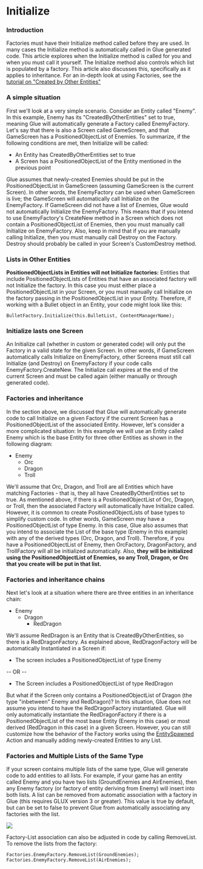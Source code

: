 # Initialize

### Introduction

Factories must have their Initialize method called before they are used. In many cases the Initialize method is automatically called in Glue generated code. This article explores when the Initialize method is called for you and when you must call it yourself. The Initialize method also controls which list is populated by a factory. This article also discusses this, specifically as it applies to inheritance. For an in-depth look at using Factories, see the [tutorial on "Created by Other Entities"](../../frb/docs/index.php)

### A simple situation

First we'll look at a very simple scenario. Consider an Entity called "Enemy". In this example, Enemy has its "CreatedByOtherEntities" set to true, meaning Glue will automatically generate a Factory called EnemyFactory. Let's say that there is also a Screen called GameScreen, and that GameScreen has a PositionedObjectList of Enemies. To summarize, if the following conditions are met, then Initialize will be called:

* An Entity has CreatedByOtherEntities set to true
* A Screen has a PositionedObjectList of the Entity mentioned in the previous point

Glue assumes that newly-created Enemies should be put in the PositionedObjectList in GameScreen (assuming GameScreen is the current Screen). In other words, the EnemyFactory can be used when GameScreen is live; the GameScreen will automatically call Initialize on the EnemyFactory. If GameScreen did not have a list of Enemies, Glue would not automatically Initialize the EnemyFactory. This means that if you intend to use EnemyFactory's CreateNew method in a Screen which does not contain a PositionedObjectList of Enemies, then you must manually call Initialize on EnemyFactory. Also, keep in mind that if you are manually calling Initialize, then you must manually call Destroy on the Factory. Destroy should probably be called in your Screen's CustomDestroy method.

### Lists in Other Entities

**PositionedObjectLists in Entities will not Initialize factories:** Entities that include PositionedObjectLists of Entities that have an associated factory will not Initialize the factory. In this case you must either place a PositionedObjectList in your Screen, or you must manually call Initialize on the factory passing in the PositionedObjectList in your Entity. Therefore, if working with a Bullet object in an Entity, your code might look like this:

```
BulletFactory.Initialize(this.BulletList, ContentManagerName);
```

### Initialize lasts one Screen

An Initialize call (whether in custom or generated code) will only put the Factory in a valid state for the given Screen. In other words, if GameScreen automatically calls Initialize on EnemyFactory, other Screens must still call Initialize (and Destroy) on EnemyFactory if your code calls EnemyFactory.CreateNew. The Initialize call expires at the end of the current Screen and must be called again (either manually or through generated code).

### Factories and inheritance

In the section above, we discussed that Glue will automatically generate code to call Initialize on a given Factory if the current Screen has a PositionedObjectList of the associated Entity. However, let's consider a more complicated situation: In this example we will use an Entity called Enemy which is the base Entity for three other Entities as shown in the following diagram:

* Enemy
  * Orc
  * Dragon
  * Troll

We'll assume that Orc, Dragon, and Troll are all Entities which have matching Factories - that is, they all have CreatedByOtherEntities set to true. As mentioned above, if there is a PositionedObjectList of Orc, Dragon, or Troll, then the associated Factory will automatically have Initialize called. However, it is common to create PositionedObjectLists of base types to simplify custom code. In other words, GameScreen may have a PositionedObjectList of type Enemy. In this case, Glue also assumes that you intend to associate the List of the base type (Enemy in this example) with any of the derived types (Orc, Dragon, and Troll). Therefore, if you have a PositionedObjectList of Enemy, then OrcFactory, DragonFactory, and TrollFactory will all be initialized automatically. Also, **they will be initialized using the PositionedObjectList of Enemies, so any Troll, Dragon, or Orc that you create will be put in that list.**

### Factories and inheritance chains

Next let's look at a situation where there are three entities in an inheritance chain:

* Enemy
  * Dragon
    * RedDragon

We'll assume RedDragon is an Entity that is CreatedByOtherEntities, so there is a RedDragonFactory. As explained above, RedDragonFactory will be automatically Instantiated in a Screen if:

* The screen includes a PositionedObjectList of type Enemy

\-- OR --

* The Screen includes a PositionedObjectList of type RedDragon

But what if the Screen only contains a PositionedObjectList of Dragon (the type "inbetween" Enemy and RedDragon)? In this situation, Glue does not assume you intend to have the RedDragonFactory instantiated. Glue will only automatically instantiate the RedDragonFactory if there is a PositionedObjectList of the most base Entity (Enemy in this case) or most derived (RedDragon in this case) in a given Screen. However, you can still customize how the behavior of the Factory works using the [EntitySpawned](../../frb/docs/index.php) Action and manually adding newly-created Entities to any List.

### Factories and Multiple Lists of the Same Type

If your screen contains multiple lists of the same type, Glue will generate code to add entities to all lists. For example, if your game has an entity called Enemy and you have two lists (GroundEnemies and AirEnemies), then any Enemy factory (or factory of entity deriving from Enemy) will insert into both lists. A list can be removed from automatic association with a factory in Glue (this requires GLUX version 3 or greater). This value is true by default, but can be set to false to prevent Glue from automatically associating any factories with the list.

![](../../.gitbook/assets/2020-02-img\_5e438e9f4f62f.png)

Factory-List association can also be adjusted in code by calling RemoveList. To remove the lists from the factory:

```lang:c#
Factories.EnemyFactory.RemoveList(GroundEnemies);
Factories.EnemyFactory.RemoveList(AirEnemies);
```
